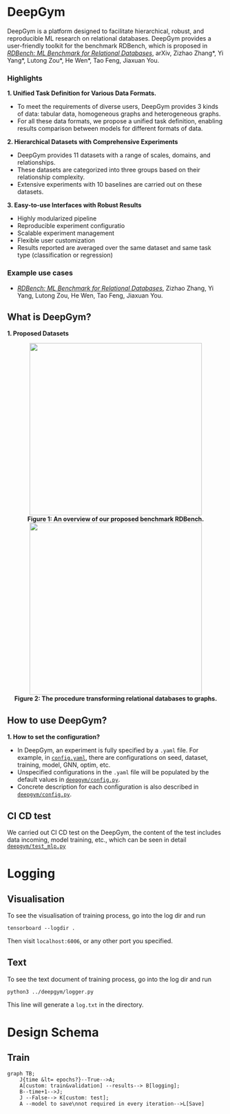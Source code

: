 # DeepGym
DeepGym is a platform designed to facilitate hierarchical, robust, and reproducible ML research on
relational databases.
DeepGym provides a user-friendly toolkit for the benchmark RDBench, which is proposed in *[RDBench: ML Benchmark for Relational Databases](tbf)*, arXiv, Zizhao Zhang*, Yi Yang*, Lutong Zou*, He Wen*, Tao Feng, Jiaxuan You.


### Highlights

**1. Unified Task Definition for Various Data Formats.**
- To meet the requirements of diverse users, DeepGym provides 3  kinds of data: tabular data, homogeneous graphs and heterogeneous graphs.
- For all these data formats, we propose a unified task definition, enabling results comparison between models for different formats of data.

**2. Hierarchical Datasets with Comprehensive Experiments** 
- DeepGym provides 11 datasets with a range of scales, domains, and relationships. 
- These datasets are categorized into three groups based on their relationship complexity.
- Extensive experiments with 10 baselines are carried out on these datasets.

**3. Easy-to-use Interfaces with Robust Results** 
- Highly modularized pipeline
- Reproducible experiment configuratio
- Scalable experiment management
- Flexible user customization
- Results reported are averaged over the same dataset and same task type (classification or regression)
  

### Example use cases
- *[RDBench: ML Benchmark for Relational Databases](tbf)*, Zizhao Zhang, Yi Yang, Lutong Zou, He Wen, Tao Feng, Jiaxuan You.



## What is DeepGym?

**1. Proposed Datasets**
<div align="center">
  <img align="center" src="https://github.com/JiaxuanYou/DBGym/tree/main/docs/DB2.pdf" width="400px" />
  <b><br>Figure 1: An overview of our proposed benchmark RDBench.</b>
</div>

<div align="center">
  <img align="center" src="https://github.com/JiaxuanYou/DBGym/tree/main/docs/DB2.pdf" width="400px" />
  <b><br>Figure 2: The procedure transforming relational databases to graphs.</b>
</div>


## How to use DeepGym?

**1. How to set the configuration?**
- In DeepGym, an experiment is fully specified by a `.yaml` file. For example, in [`config.yaml`](config.yaml), there are configurations on seed, dataset, training, model, GNN, optim, etc.
- Unspecified configurations in the `.yaml` file will be populated by the default values in 
[`deepgym/config.py`](deepgym/config.py).
- Concrete description for each configuration is also described in [`deepgym/config.py`](deepgym/config.py).



## CI CD test
We carried out CI CD test on the DeepGym, the content of the test includes data incoming, model training, etc., which can be seen in detail [`deepgym/test_mlp.py`](deepgym/test_mlp.py)




# Logging
## Visualisation

To see the visualisation of training process, go into the log dir and run

```
tensorboard --logdir .
```
Then visit `localhost:6006`, or any other port you specified.
## Text
To see the text document of training process, go into the log dir and run

```
python3 ../deepgym/logger.py
```
This line will generate a `log.txt` in the directory.

# Design Schema
## Train

```mermaid
graph TB;
	J{time &lt= epochs?}--True-->A;
	A[custom: train&validation] --results--> B[logging];
	B--time+1-->J;
	J --False--> K[custom: test];
	A --model to save\nnot required in every iteration-->L[Save]
```






